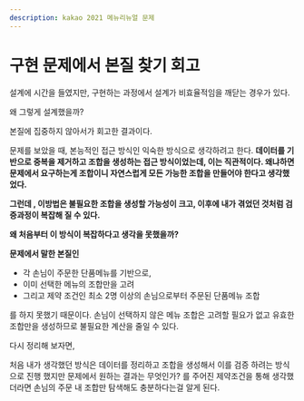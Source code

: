 ```yaml
---
description: kakao 2021 메뉴리뉴얼 문제
---
```


# 구현 문제에서 본질  찾기 회고

설계에 시간을 들였지만, 구현하는 과정에서 설계가 비효율적임을 깨닫는 경우가 있다.

왜 그렇게 설계했을까?

본질에 집중하지 않아서가 회고한 결과이다.

&#x20;

문제를 보았을 때, 본능적인 접근 방식인 익숙한 방식으로 생각하려고 한다. **데이터를 기반으로 중복을 제거하고 조합을 생성하는 접근 방식이었는데, 이는 직관적이다. 왜냐하면 문제에서 요구하는게 조합이니 자연스럽게 모든 가능한 조합을 만들어야 한다고 생각했었다.**



**그런데 , 이방법은 불필요한 조합을 생성할 가능성이 크고, 이후에 내가 겪었던 것처럼 검증과정이 복잡해 질 수 있다.**

**왜 처음부터 이 방식이 복잡하다고 생각을 못했을까?**&#x20;

**문제에서 말한 본질인**&#x20;

* 각 손님이 주문한 단품메뉴를 기반으로,&#x20;
* 이미 선택한 메뉴의 조합만을 고려&#x20;
* 그리고 제약 조건인 최소 2명 이상의 손님으로부터 주문된 단품메뉴 조합&#x20;

를 하지 못했기 때문이다. 손님이 선택하지 않은 메뉴 조합은 고려할 필요가 없고 유효한 조합만을 생성하므로 불필요한 계산을 줄일 수 있다.&#x20;



다시 정리해 보자면,&#x20;

처음 내가 생각했던 방식은 데이터를 정리하고 조합을 생성해서 이를 검증 하려는 방식으로 진행 했지만 문제에서 원하는 결과는 무엇인가? 를 주어진 제약조건을 통해 생각했더라면 손님의 주문 내 조합만 탐색해도 충분하다는걸 알게 된다.&#x20;



